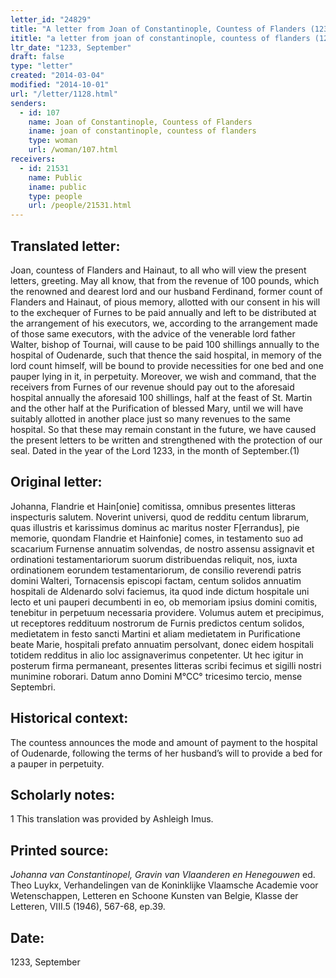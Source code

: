```yaml
---
letter_id: "24829"
title: "A letter from Joan of Constantinople, Countess of Flanders (1233, September)"
ititle: "a letter from joan of constantinople, countess of flanders (1233, september)"
ltr_date: "1233, September"
draft: false
type: "letter"
created: "2014-03-04"
modified: "2014-10-01"
url: "/letter/1128.html"
senders:
  - id: 107
    name: Joan of Constantinople, Countess of Flanders
    iname: joan of constantinople, countess of flanders
    type: woman
    url: /woman/107.html
receivers:
  - id: 21531
    name: Public
    iname: public
    type: people
    url: /people/21531.html
---
```

<h2> Translated letter:</h2>Joan, countess of Flanders and Hainaut, to all who will view the present letters, greeting.
	May all know, that from the revenue of 100 pounds, which the renowned and dearest lord and our husband Ferdinand, former count of Flanders and Hainaut, of pious memory, allotted with our consent in his will to the exchequer of Furnes to be paid annually and left to be distributed at the arrangement of his executors, we, according to the arrangement made of those same executors, with the advice of the venerable lord father Walter, bishop of Tournai, will cause to be paid 100 shillings annually to the hospital of Oudenarde, such that thence the said hospital, in memory of the lord count himself, will be bound to provide necessities for one bed and one pauper lying in it, in perpetuity.  Moreover, we wish and command, that the receivers from Furnes of our revenue should pay out to the aforesaid hospital annually the aforesaid 100 shillings, half at the feast of St. Martin and the other half at the Purification of blessed Mary, until we will have suitably allotted in another place just so many revenues to the same hospital.
	So that these may remain constant in the future, we have caused the present letters to be written and strengthened with the protection of our seal.
	Dated in the year of the Lord 1233, in the month of September.(1)
<h2 class="mt-4"> Original letter:</h2>Johanna, Flandrie et Hain[onie] comitissa, omnibus presentes litteras inspecturis salutem.
Noverint universi, quod de redditu centum librarum, quas illustris et karissimus dominus ac maritus noster F[errandus], pie memorie, quondam Flandrie et Hainfonie] comes, in testamento suo ad scacarium Furnense annuatim solvendas, de nostro assensu assignavit et ordinationi testamentariorum suorum distribuendas reliquit, nos, iuxta ordinationem eorundem testamentariorum, de consilio reverendi patris domini Walteri, Tornacensis episcopi factam, centum solidos annuatim hospitali de Aldenardo solvi faciemus, ita quod inde dictum hospitale uni lecto et uni pauperi decumbenti in eo, ob memoriam ipsius domini comitis, tenebitur in perpetuum necessaria providere. Volumus autem et precipimus, ut receptores reddituum nostrorum de Furnis predictos centum solidos, medietatem in festo sancti Martini et aliam medietatem in Purificatione beate Marie, hospitali prefato annuatim persolvant, donec eidem hospitali totidem redditus in alio loc assignaverimus conpetenter.
Ut hec igitur in posterum firma permaneant, presentes litteras scribi fecimus et sigilli nostri munimine roborari.
Datum anno Domini M°CC° tricesimo tercio, mense Septembri.
<h2 class="mt-4"> Historical context:</h2>The countess announces the mode and amount of payment to the hospital of Oudenarde, following the terms of her husband’s will to provide a bed for a pauper in perpetuity.
<h2 class="mt-4"> Scholarly notes:</h2>1 This translation was provided by Ashleigh Imus.
<h2 class="mt-4"> Printed source:</h2><p><em>Johanna van Constantinopel, Gravin van Vlaanderen en Henegouwen</em> ed. Theo Luykx, Verhandelingen van de Koninklijke Vlaamsche Academie voor Wetenschappen, Letteren en Schoone Kunsten van Belgie, Klasse der Letteren, VIII.5 (1946), 567-68, ep.39.</p><h2 class="mt-4"> Date:</h2>1233, September